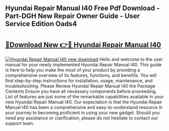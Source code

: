 ## Hyundai Repair Manual I40 Free Pdf Download - Part-DGH New Repair Owner Guide - User Service Edition Oads4

# <h2><a href="http://bc52420.oget.top/?id=Hyundai+Repair+Manual+I40">🔗Download New 👉🔴 Hyundai Repair Manual I40</a></h2>

[![Hyundai Repair Manual I40 new download](https://i.imgur.com/5g1atiW.png)](http://bc52420.oget.top/?id=Hyundai+Repair+Manual+I40)
Hello and welcome to the user manual for your newly implemented Hyundai Repair Manual I40. This guide is here to help you make the most of your product by providing a comprehensive overview of its features, functions, and benefits. You will find step-by-step instructions for installation, usage, maintenance, and troubleshooting. Please Review Hyundai Repair Manual I40 the Package Contents Ensure you have all necessary components before proceeding. List of features are just some of the remarkable capabilities available in your new Hyundai Repair Manual I40. Our expectation is that the Hyundai Repair Manual I40 has been a comprehensive and easy-to-understand resource in your journey to becoming proficient in using your new gadget. Should you need any assistance or clarification, please do not hesitate to contact our support team.
